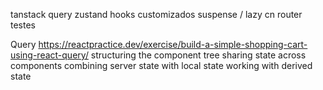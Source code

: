 tanstack query
zustand
hooks customizados
suspense / lazy
cn
router
testes



Query
https://reactpractice.dev/exercise/build-a-simple-shopping-cart-using-react-query/
structuring the component tree
sharing state across components
combining server state with local state
working with derived state


